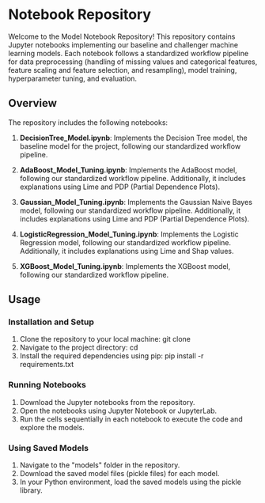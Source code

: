 # Notebook Repository

Welcome to the Model Notebook Repository! This repository contains Jupyter notebooks implementing our baseline and challenger machine learning models. Each notebook follows a standardized workflow pipeline for data preprocessing (handling of missing values and categorical features, feature scaling and feature selection, and resampling), model training, hyperparameter tuning, and evaluation.

## Overview

The repository includes the following notebooks:

1. **DecisionTree_Model.ipynb**: Implements the Decision Tree model, the baseline model for the project, following our standardized workflow pipeline.

2. **AdaBoost_Model_Tuning.ipynb**: Implements the AdaBoost model, following our standardized workflow pipeline. Additionally, it includes explanations using Lime and PDP (Partial Dependence Plots).

3. **Gaussian_Model_Tuning.ipynb**: Implements the Gaussian Naive Bayes model, following our standardized workflow pipeline. Additionally, it includes explanations using Lime and PDP (Partial Dependence Plots).

4. **LogisticRegression_Model_Tuning.ipynb**: Implements the Logistic Regression model, following our standardized workflow pipeline. Additionally, it includes explanations using Lime and Shap values.

5. **XGBoost_Model_Tuning.ipynb**: Implements the XGBoost model, following our standardized workflow pipeline.

## Usage

### Installation and Setup
1. Clone the repository to your local machine:
git clone <repository-url>
2. Navigate to the project directory:
cd <repository-directory>
3. Install the required dependencies using pip:
pip install -r requirements.txt

### Running Notebooks
1. Download the Jupyter notebooks from the repository.
2. Open the notebooks using Jupyter Notebook or JupyterLab.
3. Run the cells sequentially in each notebook to execute the code and explore the models.

### Using Saved Models
1. Navigate to the "models" folder in the repository.
2. Download the saved model files (pickle files) for each model.
3. In your Python environment, load the saved models using the pickle library.
